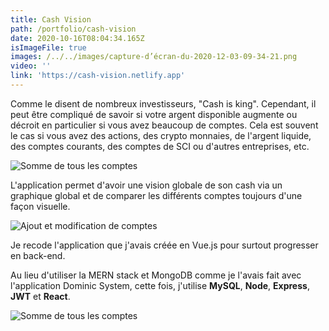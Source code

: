 ```yaml
---
title: Cash Vision
path: /portfolio/cash-vision
date: 2020-10-16T08:04:34.165Z
isImageFile: true
images: /../../images/capture-d’écran-du-2020-12-03-09-34-21.png
video: ''
link: 'https://cash-vision.netlify.app'
---
```

Comme le disent de nombreux investisseurs, "Cash is king". Cependant, il peut être compliqué de savoir si votre argent disponible augmente ou décroit en particulier si vous avez beaucoup de comptes. Cela est souvent le cas si vous avez des actions, des crypto monnaies, de l'argent liquide, des comptes courants, des comptes de SCI ou d'autres entreprises, etc. 

![Somme de tous les comptes](/../../images/capture-d’écran-du-2020-12-03-09-35-10.png "Somme de tous les comptes")

L'application permet d'avoir une vision globale de son cash via un graphique global et de comparer les différents comptes toujours d'une façon visuelle.

![Ajout et modification de comptes](/../../images/capture-d’écran-du-2020-12-03-09-33-50.png "Ajout et modification de comptes")

Je recode l'application que j'avais créée en Vue.js pour surtout progresser en back-end.

Au lieu d'utiliser la MERN stack et MongoDB comme je l'avais fait avec l'application Dominic System, cette fois, j'utilise **MySQL**, **Node**, **Express**, **JWT** et **React**.

![Somme de tous les comptes](/../../images/capture-d’écran-du-2020-12-03-09-35-10.png "Somme de tous les comptes")
